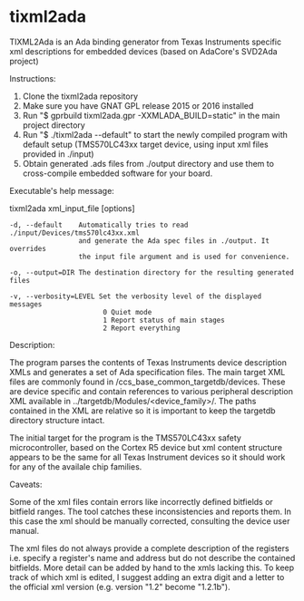 # tixml2ada

TIXML2Ada is an Ada binding generator from Texas Instruments specific xml 
 descriptions for embedded devices (based on AdaCore's SVD2Ada project)

Instructions:

1. Clone the tixml2ada repository
2. Make sure you have GNAT GPL release 2015 or 2016 installed
3. Run "$ gprbuild tixml2ada.gpr -XXMLADA_BUILD=static" in the main project directory
4. Run "$ ./tixml2ada --default" to start the newly compiled program with default setup
       (TMS570LC43xx target device, using input xml files provided in ./input)
5. Obtain generated .ads files from ./output directory and use them to cross-compile
     embedded software for your board.


Executable's help message:

tixml2ada xml_input_file [options]

    -d, --default    Automatically tries to read ./input/Devices/tms570lc43xx.xml
                     and generate the Ada spec files in ./output. It overrides
                     the input file argument and is used for convenience.

    -o, --output=DIR The destination directory for the resulting generated files

    -v, --verbosity=LEVEL Set the verbosity level of the displayed messages
                           0 Quiet mode
                           1 Report status of main stages
                           2 Report everything


Description:

The program parses the contents of Texas Instruments device description XMLs and generates a set of Ada specification files. The main target XML files are commonly found in <CodeComposerInstallDir>/ccs_base_common_targetdb/devices. These are device specific and contain references to various peripheral description XML available in ../targetdb/Modules/<device_family>/. The paths contained in the XML are relative so it is important to keep the targetdb directory structure intact.

The initial target for the program is the TMS570LC43xx safety microcontroller, based on the Cortex R5 device but xml content structure appears to be the same for all Texas Instrument devices so it should work for any of the availale chip families.


Caveats:

Some of the xml files contain errors like incorrectly defined bitfields or bitfield ranges. The tool catches these inconsistencies and reports them. In this case the xml should be manually corrected, consulting the device user manual.

The xml files do not always provide a complete description of the registers i.e. specify a register's name and address but do not describe the contained bitfields. More detail can be added by hand to the xmls lacking this. To keep track of which xml is edited, I suggest adding an extra digit and a letter to the official xml version (e.g. version "1.2" become "1.2.1b").

